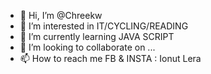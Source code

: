- 👋 Hi, I’m @Chreekw
- 👀 I’m interested in IT/CYCLING/READING 
- 🌱 I’m currently learning JAVA SCRIPT 
- 💞️ I’m looking to collaborate on ...
- 📫 How to reach me FB & INSTA : Ionut Lera

<!---
Chreekw/Chreekw is a ✨ special ✨ repository because its `README.md` (this file) appears on your GitHub profile.
You can click the Preview link to take a look at your changes.
--->
